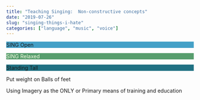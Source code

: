 ```yaml
---
title: "Teaching Singing:  Non-constructive concepts"
date: "2019-07-26"
slug: "singing-things-i-hate"
categories: ["language", "music", "voice"]
---
```


<!-- wp:paragraph {"customBackgroundColor":"#44a0c7"} -->
<p style="background-color:#44a0c7" class="has-background">SING Open</p>
<!-- /wp:paragraph -->

<!-- wp:paragraph {"customTextColor":"#faffe4","customBackgroundColor":"#579d6d"} -->
<p style="background-color:#579d6d;color:#faffe4" class="has-text-color has-background">SING Relaxed</p>
<!-- /wp:paragraph -->

<!-- wp:paragraph {"customBackgroundColor":"#207183"} -->
<p style="background-color:#207183" class="has-background">Standing Tall</p>
<!-- /wp:paragraph -->

<!-- wp:paragraph -->
<p>Put weight on Balls of feet</p>
<!-- /wp:paragraph -->

<!-- wp:paragraph -->
<p>Using Imagery as the ONLY or Primary means of training and education</p>
<!-- /wp:paragraph -->
